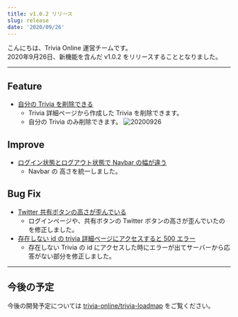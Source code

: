 ```yaml
---
title: v1.0.2 リリース
slug: release
date: '2020/09/26'
---
```

こんにちは、Trivia Online 運営チームです。  
2020年9月26日、新機能を含んだ v1.0.2 をリリースすることとなりました。  

----
## Feature
- [自分の Trivia を削除できる](https://github.com/trivia-online/trivia-roadmap/issues/14)
   - Trivia 詳細ページから作成した Trivia を削除できます。
   - 自分の Trivia のみ削除できます。
   ![20200926](/release/20200926.gif)
## Improve
- [ログイン状態とログアウト状態で Navbar の幅が違う](https://github.com/trivia-online/trivia-roadmap/issues/3)
  - Navbar の 高さを統一しました。
## Bug Fix
- [Twitter 共有ボタンの高さが歪んでいる](https://github.com/trivia-online/trivia-roadmap/issues/19)
  - ログインページや、共有ボタンの Twitter ボタンの高さが歪んでいたのを修正しました。
- [存在しない id の trivia 詳細ページにアクセスすると 500 エラー](https://github.com/trivia-online/trivia-roadmap/issues/22)
  - 存在しない Trivia の id にアクセスした時にエラーが出てサーバーから応答がない部分を修正しました。

---- 

## 今後の予定
  今後の開発予定については [trivia-online/trivia-loadmap](https://github.com/trivia-online/trivia-roadmap/projects/1) をご覧ください。